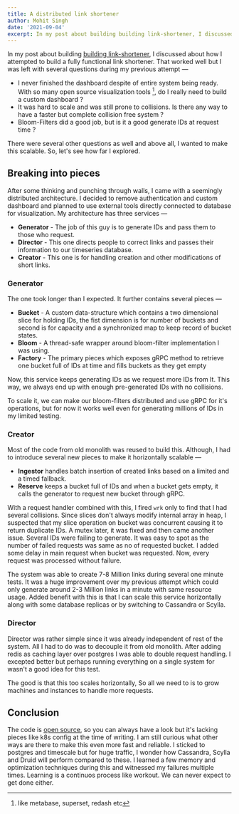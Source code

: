 ```yaml
---
title: A distributed link shortener
author: Mohit Singh
date: '2021-09-04'
excerpt: In my post about building building link-shortener, I discussed about how I attempted to build a fully functional link shortener. That worked well but I was left with several questions during my previous attempt.
---
```


In my post about building [building link-shortener](/building-a-link-shortner), I discussed about how I attempted to build a fully functional link shortener. That worked well but I was left with several questions during my previous attempt &mdash;

- I never finished the dashboard despite of entire system being ready. With so many open source visualization tools [^1], do I really need to build a custom dashboard ?
- It was hard to scale and was still prone to collisions. Is there any way to have a faster but complete collision free system ?
- Bloom-Filters did a good job, but is it a good generate IDs at request time ?

There were several other questions as well and above all, I wanted to make this scalable. So, let's see how far I explored.

## Breaking into pieces

After some thinking and punching through walls, I came with a seemingly distributed architecture. I decided to remove authentication and custom dashboard and planned to use external tools directly connected to database for visualization. My architecture has three services &mdash;

- **Generator** - The job of this guy is to generate IDs and pass them to those who request.
- **Director** - This one directs people to correct links and passes their information to our timeseries database.
- **Creator** - This one is for handling creation and other modifications of short links.

### Generator

The one took longer than I expected. It further contains several pieces &mdash;

- **Bucket** - A custom data-structure which contains a two dimensional slice for holding IDs, the fist dimension is for number of buckets and second is for capacity and a synchronized map to keep record of bucket states.
- **Bloom** - A thread-safe wrapper around bloom-filter implementation I was using.
- **Factory** - The primary pieces which exposes gRPC method to retrieve one bucket full of IDs at time and fills buckets as they get empty

Now, this service keeps generating IDs as we request more IDs from It. This way, we always end up with enough pre-generated IDs with no collisions.

To scale it, we can make our bloom-filters distributed and use gRPC for it's operations, but for now it works well even for generating millions of IDs in my limited testing.

### Creator

Most of the code from old monolith was reused to build this. Although, I had to introduce several new pieces to make it horizontally scalable &mdash;

- **Ingestor** handles batch insertion of created links based on a limited and a timed fallback.
- **Reserve** keeps a bucket full of IDs and when a bucket gets empty, it calls the generator to request new bucket through gRPC.

With a request handler combined with this, I fired `wrk` only to find that I had several collisions. Since slices don't always modify internal array in heap, I suspected that my slice operation on bucket was concurrent causing it to return duplicate IDs. A mutex later, it was fixed and then came another issue. Several IDs were failing to generate. It was easy to spot as the number of failed requests was same as no of requested bucket. I added some delay in main request when bucket was requested. Now, every request was processed without failure.

The system was able to create 7-8 Million links during several one minute tests. It was a huge improvement over my previous attempt which could only generate around 2-3 Million links in a minute with same resource usage. Added benefit with this is that I can scale this service horizontally along with some database replicas or by switching to Cassandra or Scylla.

### Director

Director was rather simple since it was already independent of rest of the system. All I had to do was to decouple it from old monolith. After adding redis as caching layer over postgres I was able to double request handling. I excepted better but perhaps running everything on a single system for wasn't a good idea for this test.

The good is that this too scales horizontally, So all we need to is to grow machines and instances to handle more requests.

## Conclusion

The code is [open source](https://github.com/mohitsinghs/wormholes), so you can always have a look but it's lacking pieces like k8s config at the time of writing. I am still curious what other ways are there to make this even more fast and reliable. I sticked to postgres and timescale but for huge traffic, I wonder how Cassandra, Scylla and Druid will perform compared to these. I learned a few memory and optimization techniques during this and witnessed my failures multiple times. Learning is a continuos process like workout. We can never expect to get done either.

[^1]: like metabase, superset, redash etc
